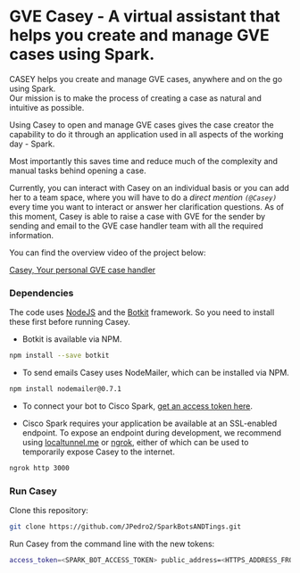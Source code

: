 # GVE Casey - A virtual assistant that helps you create and manage GVE cases using Spark.

CASEY helps you create and manage GVE cases, anywhere and on the go using Spark.<br/>
Our mission is to make the process of creating a case as natural and intuitive as possible.<br/>

Using Casey to open and manage GVE cases gives the case creator the capability to do it through an application 
used in all aspects of the working day - Spark. <br/>

Most importantly this saves time and reduce much of the complexity and manual tasks behind opening a case. <br/>

Currently, you can interact with Casey on an individual basis or you can add her to a team space,
where you will have to do a _direct mention `(@Casey)`_ every time you want to interact or answer her clarification
questions.
As of this moment, Casey is able to raise a case with GVE for the sender by sending and email to the GVE case handler
team with all the required information.

You can find the overview video of the project below:

[Casey, Your personal GVE case handler](https://studio.botkit.ai/)


### Dependencies
The code uses [NodeJS](https://nodejs.org/en/) and the [Botkit](https://github.com/howdyai/botkit) framework. 
So you need to install these first before running Casey. <br/>

* Botkit is available via NPM.

```bash
npm install --save botkit
```
* To send emails Casey uses NodeMailer, which can be installed via NPM. 

```bash
npm install nodemailer@0.7.1
```

* To connect your bot to Cisco Spark, [get an access token here](https://developer.ciscospark.com/add-bot.html).

* Cisco Spark requires your application be available at an SSL-enabled endpoint. To expose an endpoint during development, we recommend using [localtunnel.me](http://localtunnel.me) or [ngrok](http://ngrok.io), either of which can be used to temporarily expose Casey to the internet.

```bash
ngrok http 3000
```

### Run Casey
Clone this repository:

```bash
git clone https://github.com/JPedro2/SparkBotsANDTings.git
```

Run Casey from the command line with the new tokens:

```bash
access_token=<SPARK_BOT_ACCESS_TOKEN> public_address=<HTTPS_ADDRESS_FROM_NGROK_OR_OTHER> node bot.js'```


